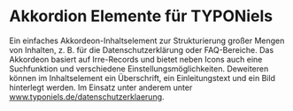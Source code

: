 # Akkordion Elemente für TYPONiels

Ein einfaches Akkordeon-Inhaltselement zur Strukturierung großer Mengen von Inhalten, z. B. für die Datenschutzerklärung oder FAQ-Bereiche. Das Akkordeon basiert auf Irre-Records und bietet neben Icons auch eine Suchfunktion und verschiedene Einstellungsmöglichkeiten. Deweiteren können im Inhaltselement ein Überschrift, ein Einleitungstext und ein Bild hinterlegt werden. Im Einsatz unter anderem unter www.typoniels.de/datenschutzerklaerung.
